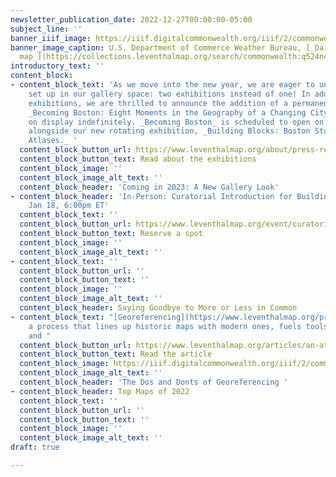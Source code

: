 ```yaml
---
newsletter_publication_date: 2022-12-27T00:00:00-05:00
subject_line: ''
banner_iiif_image: https://iiif.digitalcommonwealth.org/iiif/2/commonwealth:q524n4084/2531,583,5027,2690/full/0/default.jpg
banner_image_caption: U.S. Department of Commerce Weather Bureau, [_Daily weather
  map_](https://collections.leventhalmap.org/search/commonwealth:q524n407v) (1959)
introductory_text: ''
content_block:
- content_block_text: 'As we move into the new year, we are eager to unveil a new
    set up in our gallery space: two exhibitions instead of one! In addition to rotating
    exhibitions, we are thrilled to announce the addition of a permanent exhibition,
    _Becoming Boston: Eight Moments in the Geography of a Changing City,_ to remain
    on display indefinitely. _Becoming Boston_ is scheduled to open on January 13
    alongside our new rotating exhibition, _Building Blocks: Boston Stories from Urban
    Atlases._ '
  content_block_button_url: https://www.leventhalmap.org/about/press-releases/new-exhibition-building-blocks-boston-stories-from-urban-atlases-opens-at-leventhal-map-education-center-january-13-2023-1/
  content_block_button_text: Read about the exhibitions
  content_block_image: ''
  content_block_image_alt_text: ''
  content_block_header: 'Coming in 2023: A New Gallery Look'
- content_block_header: 'In-Person: Curatorial Introduction for Building Blocks ·
    Jan 18, 6:00pm ET'
  content_block_text: ''
  content_block_button_url: https://www.leventhalmap.org/event/curatorial-introduction-to-building-blocks/
  content_block_button_text: Reserve a spot
  content_block_image: ''
  content_block_image_alt_text: ''
- content_block_text: ''
  content_block_button_url: ''
  content_block_button_text: ''
  content_block_image: ''
  content_block_image_alt_text: ''
  content_block_header: Saying Goodbye to More or Less in Common
- content_block_text: "[Georeferencing](https://www.leventhalmap.org/projects/digital-projects/georeferencing/),
    a process that lines up historic maps with modern ones, fuels tools like [Atlascope](https://atlascope.leventhalmap.org/#view:map)
    and "
  content_block_button_url: https://www.leventhalmap.org/articles/an-atlas-of-my-hometown-georeferencing-familiar-places/
  content_block_button_text: Read the article
  content_block_image: https://iiif.digitalcommonwealth.org/iiif/2/commonwealth:3f464t49b/2043,4164,1951,1704/full/0/default.jpg
  content_block_image_alt_text: ''
  content_block_header: 'The Dos and Donts of Georeferencing '
- content_block_header: Top Maps of 2022
  content_block_text: ''
  content_block_button_url: ''
  content_block_button_text: ''
  content_block_image: ''
  content_block_image_alt_text: ''
draft: true

---
```

